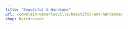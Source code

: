 ```yaml
---
title: "Beautiful & Handsome"
url: /cowplain-waterlooville/beautiful-and-handsome/
shop: hairdresser
---
```

